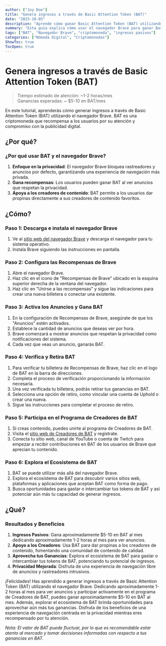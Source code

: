 ```yaml
---
author: ["Joy Doe"]
title: "Genera ingresos a través de Basic Attention Token (BAT)"
date: "2023-10-05"
description: "Aprende cómo ganar Basic Attention Token (BAT) utilizando el navegador Brave al ver anuncios y participar en el programa de Creadores de BAT."
summary: "Esta guía explica cómo usar el navegador Brave para ganar Basic Attention Token (BAT) al ver anuncios y participar en el programa de Creadores de BAT. Ideal para aquellos que buscan generar un pequeño ingreso pasivo."
tags: ["BAT", "Navegador Brave", "criptomoneda", "ingresos pasivos"]
categories: ["Nómada Digital", "Criptomonedas"]
ShowToc: true
TocOpen: true
---
```


# Genera ingresos a través de Basic Attention Token (BAT)
> Tiempo estimado de atención: ~1-2 horas/mes  
> Ganancias esperadas: ~ $5-10 en BAT/mes

En este tutorial, aprenderás cómo generar ingresos a través de Basic Attention Token (BAT) utilizando el navegador Brave. BAT es una criptomoneda que recompensa a los usuarios por su atención y compromiso con la publicidad digital.

## ¿Por qué?

### ¿Por qué usar BAT y el navegador Brave?
1. **Enfoque en la privacidad**: El navegador Brave bloquea rastreadores y anuncios por defecto, garantizando una experiencia de navegación más privada.
2. **Gana recompensas**: Los usuarios pueden ganar BAT al ver anuncios que respetan la privacidad.
3. **Apoya a los creadores de contenido**: BAT permite a los usuarios dar propinas directamente a sus creadores de contenido favoritos.

## ¿Cómo?

### Paso 1: Descarga e instala el navegador Brave
1. Ve al [sitio web del navegador Brave](https://brave.com/) y descarga el navegador para tu sistema operativo.
2. Instala Brave siguiendo las instrucciones en pantalla.

### Paso 2: Configura las Recompensas de Brave
1. Abre el navegador Brave.
2. Haz clic en el icono de "Recompensas de Brave" ubicado en la esquina superior derecha de la ventana del navegador.
3. Haz clic en "Unirse a las recompensas" y sigue las indicaciones para crear una nueva billetera o conectar una existente.

### Paso 3: Activa los Anuncios y Gana BAT
1. En la configuración de Recompensas de Brave, asegúrate de que los "Anuncios" estén activados.
2. Establece la cantidad de anuncios que deseas ver por hora.
3. Brave comenzará a mostrar anuncios que respetan la privacidad como notificaciones del sistema.
4. Cada vez que veas un anuncio, ganarás BAT.

### Paso 4: Verifica y Retira BAT
1. Para verificar tu billetera de Recompensas de Brave, haz clic en el logo de BAT en la barra de direcciones.
2. Completa el proceso de verificación proporcionando la información necesaria.
3. Una vez verificada tu billetera, podrás retirar tus ganancias en BAT.
4. Selecciona una opción de retiro, como vincular una cuenta de Uphold o crear una nueva.
5. Sigue las instrucciones para completar el proceso de retiro.

### Paso 5: Participa en el Programa de Creadores de BAT
1. Si creas contenido, puedes unirte al programa de Creadores de BAT.
2. Visita el [sitio web de Creadores de BAT](https://creators.brave.com/) y regístrate.
3. Conecta tu sitio web, canal de YouTube o cuenta de Twitch para empezar a recibir contribuciones en BAT de los usuarios de Brave que aprecian tu contenido.

### Paso 6: Explora el Ecosistema de BAT
1. BAT se puede utilizar más allá del navegador Brave.
2. Explora el ecosistema de BAT para descubrir varios sitios web, plataformas y aplicaciones que aceptan BAT como forma de pago.
3. Busca oportunidades para gastar o intercambiar tus tokens de BAT y así potenciar aún más tu capacidad de generar ingresos.

## ¿Qué?

### Resultados y Beneficios
1. **Ingresos Pasivos**: Gana aproximadamente $5-10 en BAT al mes dedicando aproximadamente 1-2 horas al mes para ver anuncios.
2. **Apoyo a los Creadores**: Usa BAT para dar propinas a los creadores de contenido, fomentando una comunidad de contenido de calidad.
3. **Aprovecha tus Ganancias**: Explora el ecosistema de BAT para gastar o intercambiar tus tokens de BAT, potenciando tu potencial de ingresos.
4. **Privacidad Mejorada**: Disfruta de una experiencia de navegación libre de anuncios y rastreadores intrusivos.

¡Felicidades! Has aprendido a generar ingresos a través de Basic Attention Token (BAT) utilizando el navegador Brave. Dedicando aproximadamente 1-2 horas al mes para ver anuncios y participar activamente en el programa de Creadores de BAT, puedes ganar aproximadamente $5-10 en BAT al mes. Además, explorar el ecosistema de BAT brinda oportunidades para aprovechar aún más tus ganancias. Disfruta de los beneficios de una experiencia de navegación centrada en la privacidad mientras eres recompensado por tu atención.

*Nota: El valor de BAT puede fluctuar, por lo que es recomendable estar atento al mercado y tomar decisiones informadas con respecto a tus ganancias en BAT.*